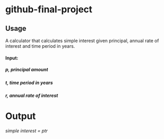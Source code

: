 # github-final-project


## Usage

A calculator that calculates simple interest given principal, annual rate of interest and time period in years.
#### Input:
   ##### p, principal amount
   ##### t, time period in years
   ##### r, annual rate of interest
# Output
   ###### simple interest = p*t*r
